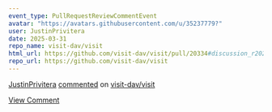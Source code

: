 ```yaml
---
event_type: PullRequestReviewCommentEvent
avatar: "https://avatars.githubusercontent.com/u/35237779?"
user: JustinPrivitera
date: 2025-03-31
repo_name: visit-dav/visit
html_url: https://github.com/visit-dav/visit/pull/20334#discussion_r2021573945
repo_url: https://github.com/visit-dav/visit
---
```


<a href='https://github.com/JustinPrivitera' target='_blank'>JustinPrivitera</a> <a href='https://github.com/visit-dav/visit/pull/20334#discussion_r2021573945' target='_blank'>commented</a> on <a href='https://github.com/visit-dav/visit' target='_blank'>visit-dav/visit</a>

<a href='https://github.com/visit-dav/visit/pull/20334#discussion_r2021573945' target='_blank'>View Comment</a>